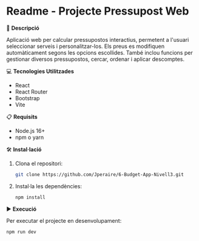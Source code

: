 # Readme - Projecte Pressupost Web

📄 **Descripció**

Aplicació web per calcular pressupostos interactius, permetent a l'usuari seleccionar serveis i personalitzar-los. Els preus es modifiquen automàticament segons les opcions escollides. També inclou funcions per gestionar diversos pressupostos, cercar, ordenar i aplicar descomptes.

💻 **Tecnologies Utilitzades**

* React
* React Router
* Bootstrap
* Vite

📋 **Requisits**

* Node.js 16+
* npm o yarn

🛠️ **Instal·lació**

1. Clona el repositori:

   ```bash
   git clone https://github.com/Jperaire/6-Budget-App-Nivell3.git
   ```
2. Instal·la les dependències:

   ```bash
   npm install
   ```

▶️ **Execució**

Per executar el projecte en desenvolupament:

```bash
npm run dev
```



